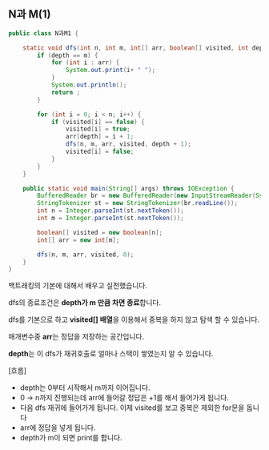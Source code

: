 ## N과 M(1)

```java
public class N과M1 {

    static void dfs(int n, int m, int[] arr, boolean[] visited, int depth){
        if (depth == m) {
            for (int i : arr) {
                System.out.print(i+ " ");
            }
            System.out.println();
            return ;
        }

        for (int i = 0; i < n; i++) {
            if (visited[i] == false) {
                visited[i] = true;
                arr[depth] = i + 1;
                dfs(n, m, arr, visited, depth + 1);
                visited[i] = false;
            }
        }
    }

    public static void main(String[] args) throws IOException {
        BufferedReader br = new BufferedReader(new InputStreamReader(System.in));
        StringTokenizer st = new StringTokenizer(br.readLine());
        int n = Integer.parseInt(st.nextToken());
        int m = Integer.parseInt(st.nextToken());

        boolean[] visited = new boolean[n];
        int[] arr = new int[m];

        dfs(n, m, arr, visited, 0);
    }
}

```

백트래킹의 기본에 대해서 배우고 실천했습니다.

dfs의 종료조건은 **depth가 m 만큼 차면 종료**합니다.



dfs를 기본으로 하고 **visited[] 배열**을 이용해서 중복을 하지 않고 탐색 할 수 있습니다.

매개변수중 **arr**는 정답을 저장하는 공간입니다.

**depth**는 이 dfs가 재귀호출로 얼마나 스택이 쌓였는지 알 수 있습니다.



 [흐름]

- depth는 0부터 시작해서 m까지 이어집니다.
- 0 -> n까지 진행되는데 arr에 들어갈 정답은 +1를 해서 들어가게 됩니다.
- 다음 dfs 재귀에 들어가게 됩니다. 이제 visited를 보고 중복은 제외한 for문을 돕니다
- arr에 정답을 넣게 됩니다.
- depth가 m이 되면 print를 합니다.